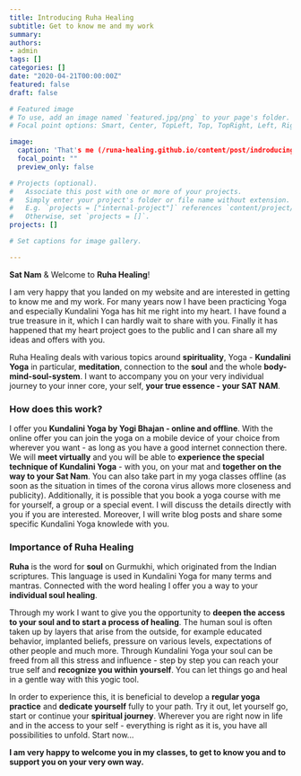 ```yaml
---
title: Introducing Ruha Healing
subtitle: Get to know me and my work 
summary:
authors:
- admin
tags: []
categories: []
date: "2020-04-21T00:00:00Z"
featured: false
draft: false

# Featured image
# To use, add an image named `featured.jpg/png` to your page's folder.
# Focal point options: Smart, Center, TopLeft, Top, TopRight, Left, Right, BottomLeft, Bottom, BottomRight

image:
  caption: 'That's me (/runa-healing.github.io/content/post/indroducing-ruha-healing/featured.jpg)'
  focal_point: ""
  preview_only: false

# Projects (optional).
#   Associate this post with one or more of your projects.
#   Simply enter your project's folder or file name without extension.
#   E.g. `projects = ["internal-project"]` references `content/project/deep-learning/index.md`.
#   Otherwise, set `projects = []`.
projects: []

# Set captions for image gallery.

---
```


**Sat Nam** & Welcome to **Ruha Healing**!

I am very happy that you landed on my website and are interested in getting to know me and my work. 
For many years now I have been practicing Yoga and especially Kundalini Yoga has hit me right into my heart. I have found a true treasure in it, which I can hardly wait to share with you. Finally it has happened that my heart project goes to the public and I can share all my ideas and offers with you. 

Ruha Healing deals with various topics around **spirituality**, Yoga - **Kundalini Yoga** in particular, **meditation**, connection to the **soul** and the whole **body-mind-soul-system**. I want to accompany you on your very individual journey to your inner core, your self, **your true essence - your SAT NAM**. 

### How does this work?
I offer you **Kundalini Yoga by Yogi Bhajan - online and offline**. 
With the online offer you can join the yoga on a mobile device of your choice from wherever you want - as long as you have a good internet connection there. We will **meet virtually** and you will be able to **experience the special technique of Kundalini Yoga** - with you, on your mat and **together on the way to your Sat Nam**. 
You can also take part in my yoga classes offline (as soon as the situation in times of the corona virus allows more closeness and publicity). 
Additionally, it is possible that you book a yoga course with me for yourself, a group or a special event. I will discuss the details directly with you if you are interested. 
Moreover, I will write blog posts and share some specific Kundalini Yoga knowlede with you. 

### Importance of Ruha Healing

**Ruha** is the word for **soul** on Gurmukhi, which originated from the Indian scriptures. This language is used in Kundalini Yoga for many terms and mantras. Connected with the word healing I offer you a way to your **individual soul healing**. 

Through my work I want to give you the opportunity to **deepen the access to your soul and to start a process of healing**. The human soul is often taken up by layers that arise from the outside, for example educated behavior, implanted beliefs, pressure on various levels, expectations of other people and much more. Through Kundalini Yoga your soul can be freed from all this stress and influence - step by step you can reach your true self and **recognize you within yourself**. You can let things go and heal in a gentle way with this yogic tool. 

In order to experience this, it is beneficial to develop a **regular yoga practice** and **dedicate yourself** fully to your path. Try it out, let yourself go, start or continue your **spiritual journey**. Wherever you are right now in life and in the access to your self - everything is right as it is, you have all possibilities to unfold. Start now... 

**I am very happy to welcome you in my classes, to get to know you and to support you on your very own way.**  
